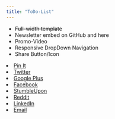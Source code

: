 ```yaml
---
title: "ToDo-List"
---
```

* <s>Full-width template</s>
* Newsletter embed on GitHub and here
* Promo-Video
* Responsive DropDown Navigation
* Share Button/Icon


<li><a href="http://pinterest.com/pin/create/button/?url={{ site.url }}{{ site.baseurl }}{{ page.url }}&media={{ site.urlimg }}{{ page.image }}&description={{ page.content | truncatewords: 40 | strip_html }}" class="pin-it-button" count-layout="horizontal">Pin It</a></li>
<!-- Twitter (url, text, @mention) -->
<li><a href="http://twitter.com/share?url={{ site.url }}{{ site.baseurl }}{{ page.url }}&text=&raquo;{{ page.title }}&laquo;&via={{ site.socialmedia.twitter }}">Twitter</a></li>
<!-- Google Plus (url) -->
<li><a href="https://plus.google.com/share?url={{ site.url }}{{ site.baseurl }}/{{ page.url }}">
Google Plus</a></li>
<!-- Facebook (url) -->
<li><a href="http://www.facebook.com/sharer/sharer.php?u={{ site.url }}{{ site.baseurl }}{{ page.url }}">Facebook</a></li>
<!-- StumbleUpon (url, title) -->
<li><a href="http://www.stumbleupon.com/submit?url={{ site.url }}{{ site.baseurl }}{{ page.url }}&title={{ page.title }}">StumbleUpon</a></li>
<!-- Reddit (url, title) -->
<li><a href="http://reddit.com/submit?url={{ site.url }}{{ site.baseurl }}{{ page.url }}&title={{ page.title }}">Reddit</a></li>
<!-- LinkedIn (url, title, summary, source url) -->
<li><a href="http://www.linkedin.com/shareArticle?url={{ site.url }}{{ site.baseurl }}/{{ page.url }}&title={{ page.title }}&summary={{ content }}&source={{ site.url }}{{ site.baseurl }}/{{ page.url }}">LinkedIn</a></li>
<!-- Email (subject, body) -->
<li><a href="mailto:?subject={{ page.title }}&body={{ content }}">Email</a></li>